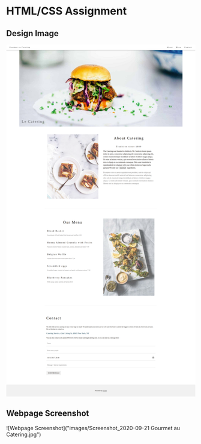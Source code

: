 # HTML/CSS Assignment

## Design Image
![Design Image](Workshop-Design.png)

## Webpage Screenshot
![Webpage Screenshot]("images/Screenshot_2020-09-21 Gourmet au Catering.jpg")